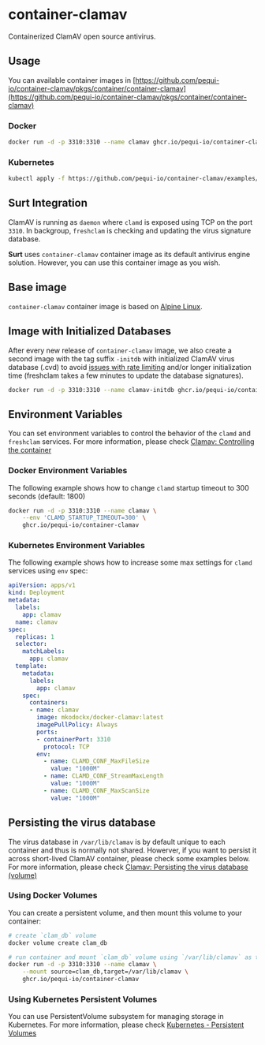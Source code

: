 # container-clamav

Containerized ClamAV open source antivirus.

## Usage

You can available container images in [https://github.com/pequi-io/container-clamav/pkgs/container/container-clamav](https://github.com/pequi-io/container-clamav/pkgs/container/container-clamav)

### Docker

```bash
docker run -d -p 3310:3310 --name clamav ghcr.io/pequi-io/container-clamav
```

### Kubernetes

```bash
kubectl apply -f https://github.com/pequi-io/container-clamav/examples/kubernetes
```

## Surt Integration

ClamAV is running as `daemon` where `clamd` is exposed using TCP on the port `3310`. In backgroup, `freshclam` is checking and updating the virus signature database.

**Surt** uses `container-clamav` container image as its default antivirus engine solution. However, you can use this container image as you wish.

## Base image

`container-clamav` container image is based on [Alpine Linux](https://alpinelinux.org/about/).

## Image with Initialized Databases

After every new release of `container-clamav` image, we also create a second image with the tag suffix `-initdb` with initialized ClamAV virus database (.cvd) to avoid [issues with rate limiting](https://www.mail-archive.com/clamav-users@lists.clamav.net/msg50481.html) and/or longer initialization time (freshclam takes a few minutes to update the database signatures).

```bash
docker run -d -p 3310:3310 --name clamav-initdb ghcr.io/pequi-io/container-clamav:latest-initdb
```

## Environment Variables

You can set environment variables to control the behavior of the `clamd` and `freshclam` services. For more information, please check [Clamav: Controlling the container](https://docs.clamav.net/manual/Installing/Docker.html#controlling-the-container)

### Docker Environment Variables

The following example shows how to change `clamd` startup timeout to 300 seconds (default: 1800)

```bash
docker run -d -p 3310:3310 --name clamav \
    --env 'CLAMD_STARTUP_TIMEOUT=300' \
    ghcr.io/pequi-io/container-clamav
```

### Kubernetes Environment Variables

The following example shows how to increase some max settings for `clamd` services using `env` spec:

```yaml
apiVersion: apps/v1
kind: Deployment
metadata:
  labels:
    app: clamav
  name: clamav
spec:
  replicas: 1
  selector:
    matchLabels:
      app: clamav
  template:
    metadata:
      labels:
        app: clamav
    spec:
      containers:
      - name: clamav
        image: mkodockx/docker-clamav:latest
        imagePullPolicy: Always
        ports:
        - containerPort: 3310
          protocol: TCP
        env:
          - name: CLAMD_CONF_MaxFileSize
            value: "1000M"
          - name: CLAMD_CONF_StreamMaxLength
            value: "1000M"
          - name: CLAMD_CONF_MaxScanSize
            value: "1000M"
```

## Persisting the virus database

The virus database in `/var/lib/clamav` is by default unique to each container and thus is normally not shared. Howerver, if you want to persist it across short-lived ClamAV container, please check some examples below. For more information, please check [Clamav: Persisting the virus database (volume)](https://docs.clamav.net/manual/Installing/Docker.html#persisting-the-virus-database-volume)

### Using Docker Volumes

You can create a persistent volume, and then mount this volume to your container:

```bash
# create `clam_db` volume
docker volume create clam_db

# run container and mount `clam_db` volume using `/var/lib/clamav` as target.
docker run -d -p 3310:3310 --name clamav \
    --mount source=clam_db,target=/var/lib/clamav \
    ghcr.io/pequi-io/container-clamav

```

### Using Kubernetes Persistent Volumes

You can use PersistentVolume subsystem for managing storage in Kubernetes. For more information, please check [Kubernetes - Persistent Volumes](https://kubernetes.io/docs/concepts/storage/persistent-volumes/)
